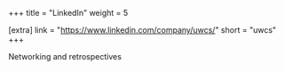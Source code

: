 +++
title = "LinkedIn"
weight = 5

[extra]
link = "https://www.linkedin.com/company/uwcs/"
short = "uwcs"
+++

Networking and retrospectives